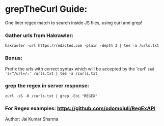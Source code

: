 # grepTheCurl Guide:
One liner regex match to search inside JS files, using curl and grep!

### Gather urls from Hakrawler:
`hakrawler -url https://redacted.com -plain -depth 3 | tee -a /urls.txt`

### Bonus:
Prefix the urls with correct syntax which will be accepted by the 'curl'
`sed 's/^/url=/;' /urls.txt | tee -a /curls.txt`

### grep the regex in server response:
`curl -sS -K /curls.txt | grep -Eoi "REGEX"`

### For Regex examples: https://github.com/odomojuli/RegExAPI

Author: Jai Kumar Sharma
